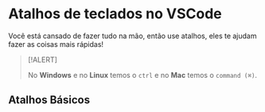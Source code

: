 # Atalhos de teclados no VSCode

Você está cansado de fazer tudo na mão, então use atalhos, eles te ajudam fazer as coisas mais rápidas!

>[!ALERT]
>
> No **Windows** e no **Linux** temos o ``ctrl`` e no **Mac** temos o ``command (⌘)``.

## Atalhos Básicos